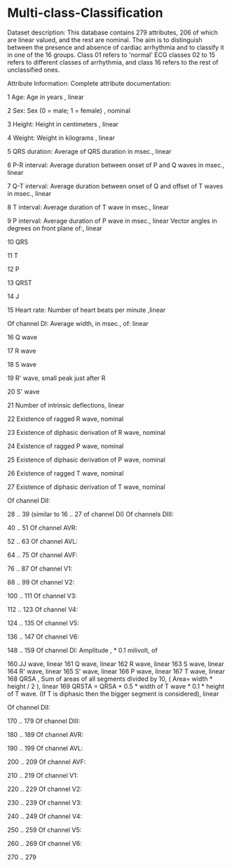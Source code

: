 # Multi-class-Classification

Dataset description:
This database contains 279 attributes, 206 of which are linear valued, and the rest are nominal. The aim is to distinguish between the presence and absence of cardiac arrhythmia and to classify it in one of the 16 groups. Class 01 refers to 'normal' ECG classes 02 to 15 refers to different classes of arrhythmia, and class 16 refers to the rest of unclassified ones.

Attribute Information:
Complete attribute documentation:

1 Age: Age in years , linear

2 Sex: Sex (0 = male; 1 = female) , nominal

3 Height: Height in centimeters , linear

4 Weight: Weight in kilograms , linear

5 QRS duration: Average of QRS duration in msec., linear

6 P-R interval: Average duration between onset of P and Q waves in msec., linear

7 Q-T interval: Average duration between onset of Q and offset of T waves in msec., linear

8 T interval: Average duration of T wave in msec., linear

9 P interval: Average duration of P wave in msec., linear Vector angles in degrees on front plane of:, linear

10 QRS

11 T

12 P

13 QRST

14 J

15 Heart rate: Number of heart beats per minute ,linear

Of channel DI:
Average width, in msec., of: linear

16 Q wave

17 R wave

18 S wave

19 R' wave, small peak just after R

20 S' wave

21 Number of intrinsic deflections, linear

22 Existence of ragged R wave, nominal

23 Existence of diphasic derivation of R wave, nominal

24 Existence of ragged P wave, nominal

25 Existence of diphasic derivation of P wave, nominal

26 Existence of ragged T wave, nominal

27 Existence of diphasic derivation of T wave, nominal

Of channel DII:

28 .. 39 (similar to 16 .. 27 of channel DI)
Of channels DIII:

40 .. 51
Of channel AVR:

52 .. 63
Of channel AVL:

64 .. 75
Of channel AVF:

76 .. 87
Of channel V1:

88 .. 99
Of channel V2:

100 .. 111
Of channel V3:

112 .. 123
Of channel V4:

124 .. 135
Of channel V5:

136 .. 147
Of channel V6:

148 .. 159
Of channel DI:
Amplitude , * 0.1 milivolt, of

160 JJ wave, linear
161 Q wave, linear
162 R wave, linear
163 S wave, linear
164 R' wave, linear
165 S' wave, linear
166 P wave, linear
167 T wave, linear
168 QRSA , Sum of areas of all segments divided by 10, ( Area= width * height / 2 ), linear 169 QRSTA = QRSA + 0.5 * width of T wave * 0.1 * height of T wave. (If T is diphasic then the bigger segment is considered), linear

Of channel DII:

170 .. 179
Of channel DIII:

180 .. 189
Of channel AVR:

190 .. 199
Of channel AVL:

200 .. 209
Of channel AVF:

210 .. 219
Of channel V1:

220 .. 229
Of channel V2:

230 .. 239
Of channel V3:

240 .. 249
Of channel V4:

250 .. 259
Of channel V5:

260 .. 269
Of channel V6:

270 .. 279
